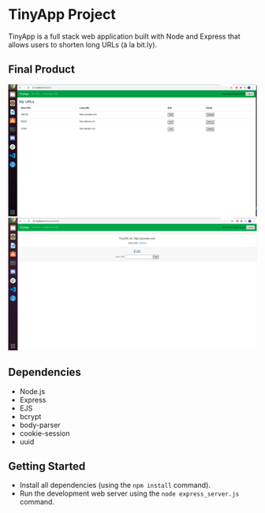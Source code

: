 # TinyApp Project

TinyApp is a full stack web application built with Node and Express that allows users to shorten long URLs (à la bit.ly).

## Final Product

!["Screenshot of URLs page"](https://github.com/WattersIV/tinyapp/blob/master/docs/urlsPage.png?raw=true)
!["Screenshot of register page"](https://github.com/WattersIV/tinyapp/blob/master/docs/editPage.png?raw=true)
## Dependencies

- Node.js
- Express
- EJS
- bcrypt
- body-parser
- cookie-session 
- uuid

## Getting Started

- Install all dependencies (using the `npm install` command).
- Run the development web server using the `node express_server.js` command.